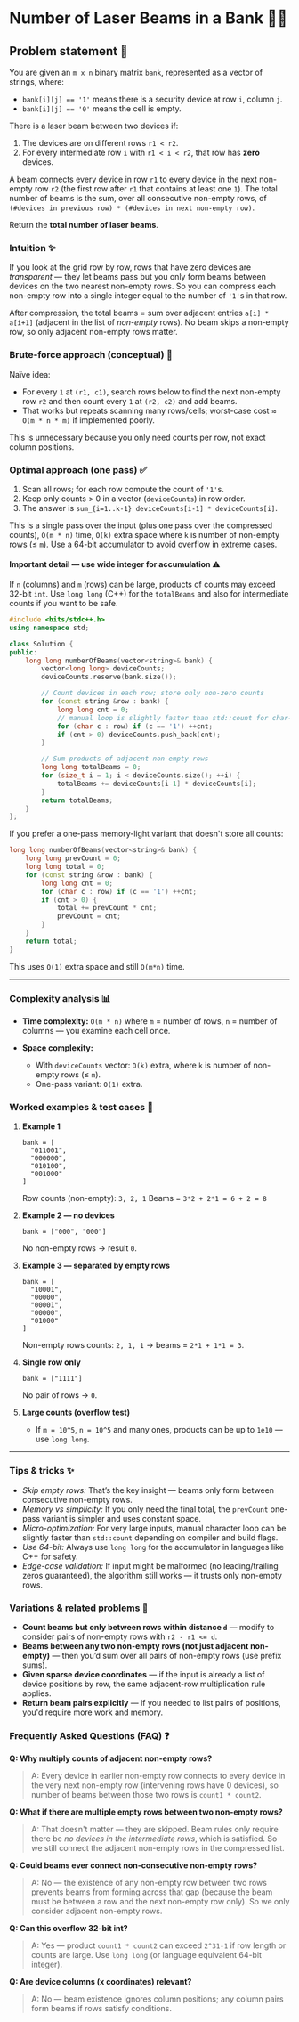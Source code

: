 # Number of Laser Beams in a Bank 🔦🏦

## Problem statement 📝

You are given an `m x n` binary matrix `bank`, represented as a vector of strings, where:

* `bank[i][j] == '1'` means there is a security device at row `i`, column `j`.
* `bank[i][j] == '0'` means the cell is empty.

There is a laser beam between two devices if:

1. The devices are on different rows `r1 < r2`.
2. For every intermediate row `i` with `r1 < i < r2`, that row has **zero** devices.

A beam connects every device in row `r1` to every device in the next non-empty row `r2` (the first row after `r1` that contains at least one `1`). The total number of beams is the sum, over all consecutive non-empty rows, of `(#devices in previous row) * (#devices in next non-empty row)`.

Return the **total number of laser beams**.


### Intuition ✨

If you look at the grid row by row, rows that have zero devices are *transparent* — they let beams pass but you only form beams between devices on the two nearest non-empty rows. So you can compress each non-empty row into a single integer equal to the number of `'1'`s in that row.

After compression, the total beams = sum over adjacent entries `a[i] * a[i+1]` (adjacent in the list of *non-empty* rows). No beam skips a non-empty row, so only adjacent non-empty rows matter.


### Brute-force approach (conceptual) 🐢

Naïve idea:

* For every `1` at `(r1, c1)`, search rows below to find the next non-empty row `r2` and then count every `1` at `(r2, c2)` and add beams.
* That works but repeats scanning many rows/cells; worst-case cost ≈ `O(m * n * m)` if implemented poorly.

This is unnecessary because you only need counts per row, not exact column positions.



### Optimal approach (one pass) ✅

1. Scan all rows; for each row compute the count of `'1'`s.
2. Keep only counts > 0 in a vector (`deviceCounts`) in row order.
3. The answer is `sum_{i=1..k-1} deviceCounts[i-1] * deviceCounts[i]`.

This is a single pass over the input (plus one pass over the compressed counts), `O(m * n)` time, `O(k)` extra space where `k` is number of non-empty rows (≤ `m`). Use a 64-bit accumulator to avoid overflow in extreme cases.


#### Important detail — use wide integer for accumulation ⚠️

If `n` (columns) and `m` (rows) can be large, products of counts may exceed 32-bit `int`. Use `long long` (C++) for the `totalBeams` and also for intermediate counts if you want to be safe.

```cpp
#include <bits/stdc++.h>
using namespace std;

class Solution {
public:
    long long numberOfBeams(vector<string>& bank) {
        vector<long long> deviceCounts;
        deviceCounts.reserve(bank.size());

        // Count devices in each row; store only non-zero counts
        for (const string &row : bank) {
            long long cnt = 0;
            // manual loop is slightly faster than std::count for char-to-char on some compilers
            for (char c : row) if (c == '1') ++cnt;
            if (cnt > 0) deviceCounts.push_back(cnt);
        }

        // Sum products of adjacent non-empty rows
        long long totalBeams = 0;
        for (size_t i = 1; i < deviceCounts.size(); ++i) {
            totalBeams += deviceCounts[i-1] * deviceCounts[i];
        }
        return totalBeams;
    }
};
```

If you prefer a one-pass memory-light variant that doesn't store all counts:

```cpp
long long numberOfBeams(vector<string>& bank) {
    long long prevCount = 0;
    long long total = 0;
    for (const string &row : bank) {
        long long cnt = 0;
        for (char c : row) if (c == '1') ++cnt;
        if (cnt > 0) {
            total += prevCount * cnt;
            prevCount = cnt;
        }
    }
    return total;
}
```

This uses `O(1)` extra space and still `O(m*n)` time.

---

### Complexity analysis 📊

* **Time complexity:** `O(m * n)` where `m` = number of rows, `n` = number of columns — you examine each cell once.
* **Space complexity:**

  * With `deviceCounts` vector: `O(k)` extra, where `k` is number of non-empty rows (≤ `m`).
  * One-pass variant: `O(1)` extra.


### Worked examples & test cases 🧪

1. **Example 1**

   ```
   bank = [
     "011001",
     "000000",
     "010100",
     "001000"
   ]
   ```

   Row counts (non-empty): `3, 2, 1`
   Beams = `3*2 + 2*1 = 6 + 2 = 8`

2. **Example 2 — no devices**

   ```
   bank = ["000", "000"]
   ```

   No non-empty rows → result `0`.

3. **Example 3 — separated by empty rows**

   ```
   bank = [
     "10001",
     "00000",
     "00001",
     "00000",
     "01000"
   ]
   ```

   Non-empty rows counts: `2, 1, 1` → beams = `2*1 + 1*1 = 3`.

4. **Single row only**

   ```
   bank = ["1111"]
   ```

   No pair of rows → `0`.

5. **Large counts (overflow test)**

   * If `m = 10^5`, `n = 10^5` and many ones, products can be up to `1e10` — use `long long`.

---

### Tips & tricks ✨

* *Skip empty rows:* That’s the key insight — beams only form between consecutive non-empty rows.
* *Memory vs simplicity:* If you only need the final total, the `prevCount` one-pass variant is simpler and uses constant space.
* *Micro-optimization:* For very large inputs, manual character loop can be slightly faster than `std::count` depending on compiler and build flags.
* *Use 64-bit:* Always use `long long` for the accumulator in languages like C++ for safety.
* *Edge-case validation:* If input might be malformed (no leading/trailing zeros guaranteed), the algorithm still works — it trusts only non-empty rows.


### Variations & related problems 🔁

* **Count beams but only between rows within distance `d`** — modify to consider pairs of non-empty rows with `r2 - r1 <= d`.
* **Beams between any two non-empty rows (not just adjacent non-empty)** — then you’d sum over all pairs of non-empty rows (use prefix sums).
* **Given sparse device coordinates** — if the input is already a list of device positions by row, the same adjacent-row multiplication rule applies.
* **Return beam pairs explicitly** — if you needed to list pairs of positions, you'd require more work and memory.


### Frequently Asked Questions (FAQ) ❓

**Q: Why multiply counts of adjacent non-empty rows?**
> A: Every device in earlier non-empty row connects to every device in the very next non-empty row (intervening rows have 0 devices), so number of beams between those two rows is `count1 * count2`.

**Q: What if there are multiple empty rows between two non-empty rows?**
> A: That doesn't matter — they are skipped. Beam rules only require there be *no devices in the intermediate rows*, which is satisfied. So we still connect the adjacent non-empty rows in the compressed list.

**Q: Could beams ever connect non-consecutive non-empty rows?**
> A: No — the existence of any non-empty row between two rows prevents beams from forming across that gap (because the beam must be between a row and the next non-empty row only). So we only consider adjacent non-empty rows.

**Q: Can this overflow 32-bit int?**
> A: Yes — product `count1 * count2` can exceed `2^31-1` if row length or counts are large. Use `long long` (or language equivalent 64-bit integer).

**Q: Are device columns (x coordinates) relevant?**
> A: No — beam existence ignores column positions; any column pairs form beams if rows satisfy conditions.
